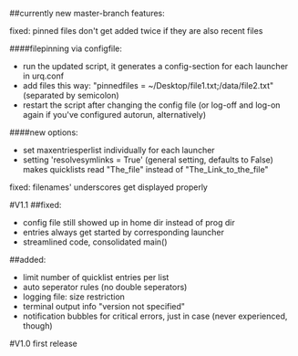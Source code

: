 ##currently new master-branch features:

fixed: pinned files don't get added twice if they are also recent files

####filepinning via configfile:
- run the updated script, it generates a config-section for each launcher in urq.conf
- add files this way: "pinnedfiles = ~/Desktop/file1.txt;/data/file2.txt" (separated by semicolon)
- restart the script after changing the config file (or log-off and log-on again if you've configured autorun, alternatively)
 
####new options:
- set maxentriesperlist individually for each launcher
- setting 'resolvesymlinks = True' (general setting, defaults to False)
 makes quicklists read "The_file" instead of "The_Link_to_the_file"

fixed: filenames' underscores get displayed properly



#V1.1
##fixed:
* config file still showed up in home dir instead of prog dir
* entries always get started by corresponding launcher
* streamlined code, consolidated main()

##added:
* limit number of quicklist entries per list
* auto seperator rules (no double seperators)
* logging file: size restriction
* terminal output info "version not specified"
* notification bubbles for critical errors, just in case (never experienced, though)



#V1.0
first release

